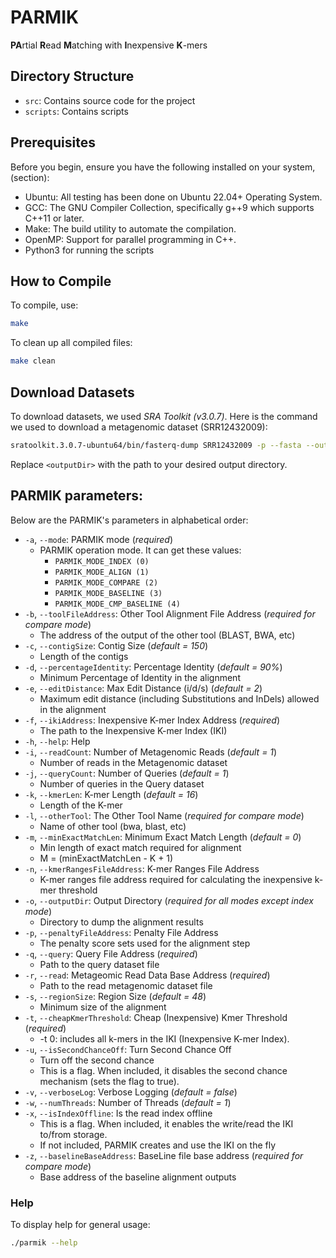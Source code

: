 # PARMIK
**PA**rtial **R**ead **M**atching with **I**nexpensive **K**-mers

## Directory Structure ##
- `src`: Contains source code for the project
-  `scripts`: Contains scripts
## Prerequisites ##
Before you begin, ensure you have the following installed on your system, (section):
- Ubuntu: All testing has been done on Ubuntu 22.04+ Operating System.
- GCC: The GNU Compiler Collection, specifically g++9 which supports C++11 or later.
- Make: The build utility to automate the compilation.
- OpenMP: Support for parallel programming in C++.
- Python3 for running the scripts

## How to Compile ##
To compile, use:
```bash
make
```
To clean up all compiled files:
```bash
make clean
```
## Download Datasets ##
To download datasets, we used _SRA Toolkit (v3.0.7)_. Here is the command we used to download a metagenomic dataset (SRR12432009):
```bash
sratoolkit.3.0.7-ubuntu64/bin/fasterq-dump SRR12432009 -p --fasta --outdir <outputDir>
 ```
Replace `<outputDir>` with the path to your desired output directory.
## PARMIK parameters:
Below are the PARMIK's parameters in alphabetical order:
- `-a`, `--mode`: PARMIK mode (*required*)
  - PARMIK operation mode. It can get these values:
    - `PARMIK_MODE_INDEX (0)`
    - `PARMIK_MODE_ALIGN (1)`
    - `PARMIK_MODE_COMPARE (2)`
    - `PARMIK_MODE_BASELINE (3)`
    - `PARMIK_MODE_CMP_BASELINE (4)`
- `-b`, `--toolFileAddress`: Other Tool Alignment File Address (*required for compare mode*)
  - The address of the output of the other tool (BLAST, BWA, etc)
- `-c`, `--contigSize`: Contig Size (*default = 150*)
  - Length of the contigs 
- `-d`, `--percentageIdentity`: Percentage Identity (*default = 90%*)
  - Minimum Percentage of Identity in the alignment
- `-e`, `--editDistance`: Max Edit Distance (i/d/s) (*default = 2*)
  - Maximum edit distance (including Substitutions and InDels) allowed in the alignment
- `-f`, `--ikiAddress`: Inexpensive K-mer Index Address (*required*)
  - The path to the Inexpensive K-mer Index (IKI)
- `-h`, `--help`: Help
- `-i`, `--readCount`: Number of Metagenomic Reads (*default = 1*)
  - Number of reads in the Metagenomic dataset 
- `-j`, `--queryCount`: Number of Queries (*default = 1*)
  - Number of queries in the Query dataset
- `-k`, `--kmerLen`: K-mer Length (*default = 16*)
  - Length of the K-mer
- `-l`, `--otherTool`: The Other Tool Name (*required for compare mode*)
  - Name of other tool (bwa, blast, etc)
- `-m`, `--minExactMatchLen`: Minimum Exact Match Length (*default = 0*)
  - Min length of exact match required for alignment
  - M = (minExactMatchLen - K + 1)
- `-n`, `--kmerRangesFileAddress`: K-mer Ranges File Address
  - K-mer ranges file address required for calculating the inexpensive k-mer threshold
- `-o`, `--outputDir`: Output Directory (*required for all modes except index mode*)
  - Directory to dump the alignment results
- `-p`, `--penaltyFileAddress`: Penalty File Address
  - The penalty score sets used for the alignment step
- `-q`, `--query`: Query File Address (*required*)
  - Path to the query dataset file
- `-r`, `--read`: Metageomic Read Data Base Address (*required*)
  - Path to the read metagenomic dataset file
- `-s`, `--regionSize`: Region Size (*default = 48*)
  - Minimum size of the alignment
- `-t`, `--cheapKmerThreshold`: Cheap (Inexpensive) Kmer Threshold (*required*)
  - -t 0: includes all k-mers in the IKI (Inexpensive K-mer Index).
- `-u`, `--isSecondChanceOff`: Turn Second Chance Off
  - Turn off the second chance
  - This is a flag. When included, it disables the second chance mechanism (sets the flag to true).
- `-v`, `--verboseLog`: Verbose Logging (*default = false*)
- `-w`, `--numThreads`: Number of Threads (*default = 1*)
- `-x`, `--isIndexOffline`: Is the read index offline
  - This is a flag. When included, it enables the write/read the IKI to/from storage.
  - If not included, PARMIK creates and use the IKI on the fly
- `-z`, `--baselineBaseAddress`: BaseLine file base address  (*required for compare mode*)
  - Base address of the baseline alignment outputs

### Help ###
To display help for general usage:
```bash
./parmik --help
```

